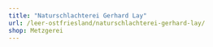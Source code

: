 ```yaml
---
title: "Naturschlachterei Gerhard Lay"
url: /leer-ostfriesland/naturschlachterei-gerhard-lay/
shop: Metzgerei
---
```

